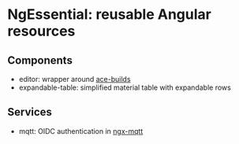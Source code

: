 # NgEssential: reusable Angular resources

## Components
- editor: wrapper around [ace-builds](https://www.npmjs.com/package/ace-builds)
- expandable-table: simplified material table with expandable rows

## Services
- mqtt: OIDC authentication in [ngx-mqtt](https://github.com/sclausen/ngx-mqtt) 
